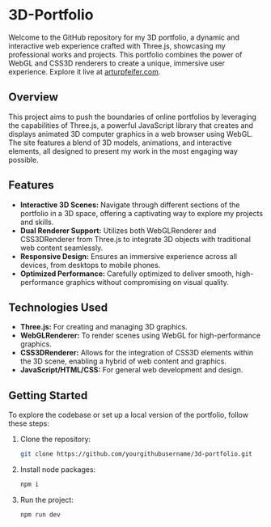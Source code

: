 # 3D-Portfolio

Welcome to the GitHub repository for my 3D portfolio, a dynamic and interactive web experience crafted with Three.js, showcasing my professional works and projects. This portfolio combines the power of WebGL and CSS3D renderers to create a unique, immersive user experience. Explore it live at [arturpfeifer.com](https://arturpfeifer.com).

## Overview

This project aims to push the boundaries of online portfolios by leveraging the capabilities of Three.js, a powerful JavaScript library that creates and displays animated 3D computer graphics in a web browser using WebGL. The site features a blend of 3D models, animations, and interactive elements, all designed to present my work in the most engaging way possible.

## Features

- **Interactive 3D Scenes:** Navigate through different sections of the portfolio in a 3D space, offering a captivating way to explore my projects and skills.
- **Dual Renderer Support:** Utilizes both WebGLRenderer and CSS3DRenderer from Three.js to integrate 3D objects with traditional web content seamlessly.
- **Responsive Design:** Ensures an immersive experience across all devices, from desktops to mobile phones.
- **Optimized Performance:** Carefully optimized to deliver smooth, high-performance graphics without compromising on visual quality.

## Technologies Used

- **Three.js:** For creating and managing 3D graphics.
- **WebGLRenderer:** To render scenes using WebGL for high-performance graphics.
- **CSS3DRenderer:** Allows for the integration of CSS3D elements within the 3D scene, enabling a hybrid of web content and graphics.
- **JavaScript/HTML/CSS:** For general web development and design.

## Getting Started

To explore the codebase or set up a local version of the portfolio, follow these steps:

1. Clone the repository:
   ```bash
   git clone https://github.com/yourgithubusername/3d-portfolio.git

2. Install node packages:
   ```bash
   npm i 
   
3. Run the project:
   ```bash
   npm run dev
